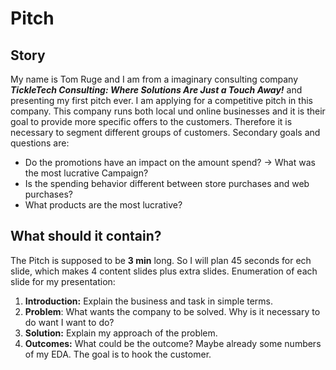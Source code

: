 # Pitch
## Story
My name is Tom Ruge and I am from a imaginary consulting company ***TickleTech Consulting: Where Solutions Are Just a Touch Away!*** and presenting my first pitch ever. I am applying for a competitive pitch in this company. This company runs both local und online businesses and it is their goal to provide more specific offers to the customers. Therefore it is necessary to segment different groups of customers. Secondary goals and questions are:
- Do the promotions have an impact on the amount spend? -> What was the most lucrative Campaign?
- Is the spending behavior different between store purchases and web purchases?
- What products are the most lucrative? 
## What should it contain?
The Pitch is supposed to be **3 min** long. So I will plan 45 seconds for ech slide, which makes 4 content slides plus extra slides. Enumeration of each slide for my presentation:
1. **Introduction:** Explain the business and task in simple terms.
2. **Problem**: What wants the company to be solved. Why is it necessary to do want I want to do?
3. **Solution:** Explain my approach of the problem.
4. **Outcomes:** What could be the outcome? Maybe already some numbers of my EDA. The goal is to hook the customer.